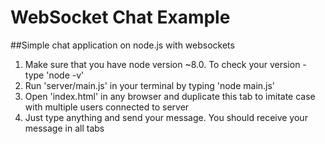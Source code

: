 # WebSocket Chat Example
##Simple chat application on node.js with websockets 

1. Make sure that you have node version ~8.0. To check your version - type 'node -v'
2. Run 'server/main.js' in your terminal by typing 'node main.js'
3. Open 'index.html' in any browser and duplicate this tab to imitate case with multiple users connected to server
4. Just type anything and send your message. You should receive your message in all tabs
